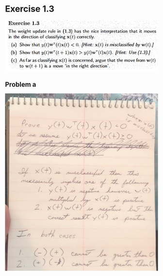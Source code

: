 # Exercise 1.3

![](images/2021-05-11-12-25-00.png)

## Problem a

![](images/2021-05-11-13-29-33.png)